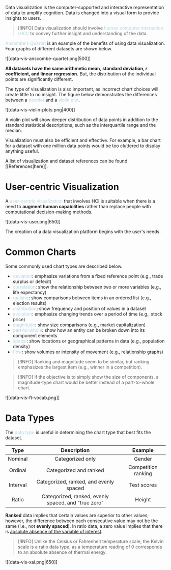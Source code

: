 Data visualization is the computer-supported and interactive representation of data to amplify cognition. Data is changed into a visual form to provide insights to users.

> [!INFO]
> Data visualization should involve <span style = "color:lightblue">human computer interaction (HCI)</span> to convey further insight and understanding of the data.

<span style = "color:lightblue">Ansombe's Quartet</span> is an example of the benefits of using data visualization. Four graphs of different datasets are shown below.

![[data-vis-anscombe-quartet.png|500]]

**All datasets have the same arithmetic mean, standard deviation, $r$ coefficient, and linear regression.** But, the distribution of the individual points are significantly different.

The type of visualization is also important, as incorrect chart choices will create little to no insight. The figure below demonstrates the differences between a <span style = "color:lightblue">boxplot</span> and a <span style = "color:lightblue">violin plot</span>.

![[data-vis-violin-plots.png|400]]

A violin plot will show deeper distribution of data points in addition to the standard statistical descriptions, such as the interquartile range and the median.

Visualization must also be efficient and effective. For example, a bar chart for a dataset with one million data points would be too cluttered to display anything useful.

A list of visualization and dataset references can be found [[References|here]].

# User-centric Visualization
A <span style = "color:lightblue">user-centric visualization</span> that involves HCI is suitable when there is a need to **augment human capabilities** rather than replace people with computational decision-making methods.

![[data-vis-user.png|650]]

The creation of a data visualization platform begins with the user's needs.

# Common Charts

Some commonly used chart types are described below.
- <span style = "color:lightblue">deviation</span>: emphasize variations from a fixed reference point (e.g., trade surplus or defecit)
- <span style = "color:lightblue">correlation</span>: show the relationship between two or more variables (e.g., life expectancy)
- <span style = "color:lightblue">ranking</span>: show comparisons between items in an ordered list (e.g., election results)
- <span style = "color:lightblue">distribution</span>: show frequency and position of values in a dataset
- <span style = "color:lightblue">evolution</span>: emphasize changing trends over a period of time (e.g., stock price)
- <span style = "color:lightblue">magnitude</span>: show size comparisons (e.g., market capitalization)
- <span style = "color:lightblue">part-to-whole</span>: show how an entity can be broken down into its component elements
- <span style = "color:lightblue">spatial</span>: show locations or geographical patterns in data (e.g., population density)
- <span style = "color:lightblue">flow</span>: show volumes or intensity of movement (e.g., relationship graphs)

> [!INFO]
> Ranking and magnitude seem to be similar, but ranking emphasizes the largest item (e.g., winner in a competition).

> [!INFO]
> If the objective is to simply show the size of components, a magnitude-type chart would be better instead of a part-to-whole chart.

![[data-vis-ft-vocab.png]]

# Data Types
The <span style = "color:lightblue">data type</span> is useful in determining the chart type that best fits the dataset.

|   Type   |                     Description                     |           Example           |
|:--------:|:---------------------------------------------------:|:---------------------------:|
| Nominal  |                  Categorized only                   |           Gender            |
| Ordinal  |               Categorized and ranked                | Competition ranking |
| Interval |       Categorized, ranked, and evenly spaced        |         Test scores         |
|  Ratio   | Categorized, ranked, evenly spaced, and "true zero" |              Height              |

**Ranked** data implies that certain values are superior to other values; however, the difference between each consecutive value may not be the same (i.e., not **evenly spaced**). In ratio data, a zero value implies that there is <u>absolute absence of the variable of interest</u>.

> [!INFO]
> Unlike the Celsius or Fahrenheit temperature scale, the Kelvin scale is a ratio data type, as a temperature reading of 0 corresponds to an absolute absence of thermal energy.

![[data-vis-xai.png|650]]

